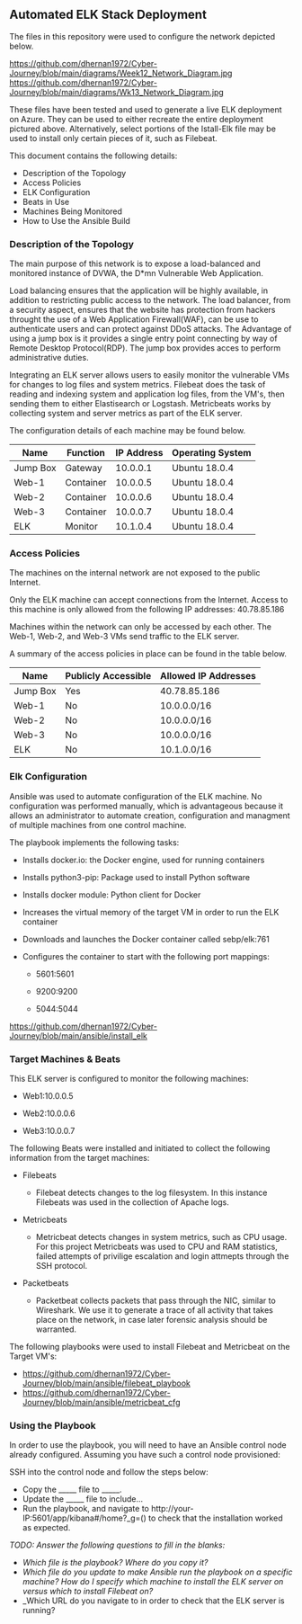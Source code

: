 ## Automated ELK Stack Deployment

The files in this repository were used to configure the network depicted below.

https://github.com/dhernan1972/Cyber-Journey/blob/main/diagrams/Week12_Network_Diagram.jpg
https://github.com/dhernan1972/Cyber-Journey/blob/main/diagrams/Wk13_Network_Diagram.jpg

These files have been tested and used to generate a live ELK deployment on Azure. They can be used to either recreate the entire deployment pictured above. Alternatively, select portions of the Istall-Elk file may be used to install only certain pieces of it, such as Filebeat.

This document contains the following details:
* Description of the Topology
* Access Policies
* ELK Configuration
* Beats in Use
* Machines Being Monitored
* How to Use the Ansible Build


### Description of the Topology

The main purpose of this network is to expose a load-balanced and monitored instance of DVWA, the D*mn Vulnerable Web Application.

Load balancing ensures that the application will be highly available, in addition to restricting public access to the network.
The load balancer, from a security aspect, ensures that the website has protection from hackers throught the use of a Web Application Firewall(WAF), 
can be use to authenticate users and can protect against DDoS attacks.  The Advantage of using a jump box is it provides a single entry point 
connecting by way of Remote Desktop Protocol(RDP). The jump box provides acces to perform administrative duties.

Integrating an ELK server allows users to easily monitor the vulnerable VMs for changes to log files and system metrics.
Filebeat does the task of reading and indexing system and application log files, from the VM's, then sending them to either Elastisearch or 
Logstash. Metricbeats works by collecting system and server metrics as part of the ELK server.

The configuration details of each machine may be found below.

| Name     | Function | IP Address | Operating System |
|----------|----------|------------|------------------|
| Jump Box | Gateway  | 10.0.0.1   | Ubuntu 18.0.4    |
| Web-1    | Container| 10.0.0.5   | Ubuntu 18.0.4    |
| Web-2    | Container| 10.0.0.6   | Ubuntu 18.0.4    |
| Web-3    | Container| 10.0.0.7   | Ubuntu 18.0.4    |
| ELK      | Monitor  | 10.1.0.4   | Ubuntu 18.0.4    |


### Access Policies

The machines on the internal network are not exposed to the public Internet. 

Only the ELK machine can accept connections from the Internet. Access to this machine is only allowed from the following IP addresses:
40.78.85.186

Machines within the network can only be accessed by each other. The Web-1, Web-2, and Web-3 VMs send traffic to the ELK server.


A summary of the access policies in place can be found in the table below.

| Name     | Publicly Accessible | Allowed IP Addresses |
|----------|---------------------|----------------------|
| Jump Box | Yes                 | 40.78.85.186         |
| Web-1    | No                  | 10.0.0.0/16          |
| Web-2    | No                  | 10.0.0.0/16          |
| Web-3    | No                  | 10.0.0.0/16          |
| ELK      | No                  | 10.1.0.0/16          |


### Elk Configuration

Ansible was used to automate configuration of the ELK machine. No configuration was performed manually, which is advantageous because
it allows an administrator to automate creation, configuration and managment of multiple machines from one control machine.

The playbook implements the following tasks:

  * Installs docker.io: the Docker engine, used for running containers

  * Installs python3-pip: Package used to install Python software

  * Installs docker module: Python client for Docker

  * Increases the virtual memory of the target VM in order to run the ELK container

  * Downloads and launches the Docker container called sebp/elk:761

  * Configures the container to start with the following port mappings:
  
    * 5601:5601
  
    * 9200:9200
  
    * 5044:5044
    
https://github.com/dhernan1972/Cyber-Journey/blob/main/ansible/install_elk    
  
  


### Target Machines & Beats
This ELK server is configured to monitor the following machines:

  * Web1:10.0.0.5

  * Web2:10.0.0.6

  * Web3:10.0.0.7




The following Beats were installed and initiated to collect the following information from the target machines:

* Filebeats
  
  * Filebeat detects changes to the log filesystem. In this instance Filebeats was used in the collection of Apache logs.

* Metricbeats
  
  * Metricbeat detects changes in system metrics, such as CPU usage. For this project Metricbeats was used to CPU and RAM statistics, 
  failed attempts of privilige escalation and login attmepts through the SSH protocol.

* Packetbeats
 
  * Packetbeat collects packets that pass through the NIC, similar to Wireshark. We use it to generate a trace of all activity that takes place on the network,       in case later forensic analysis should be warranted.
 
 
The following playbooks were used to install Filebeat and Metricbeat on the Target VM's:

* https://github.com/dhernan1972/Cyber-Journey/blob/main/ansible/filebeat_playbook
* https://github.com/dhernan1972/Cyber-Journey/blob/main/ansible/metricbeat_cfg








### Using the Playbook
In order to use the playbook, you will need to have an Ansible control node already configured. Assuming you have such a control node provisioned: 

SSH into the control node and follow the steps below:
- Copy the _____ file to _____.
- Update the _____ file to include...
- Run the playbook, and navigate to http://your-IP:5601/app/kibana#/home?_g=() to check that the installation worked as expected.

_TODO: Answer the following questions to fill in the blanks:_
- _Which file is the playbook? Where do you copy it?_
- _Which file do you update to make Ansible run the playbook on a specific machine? How do I specify which machine to install the ELK server on versus which to install Filebeat on?_
- _Which URL do you navigate to in order to check that the ELK server is running?

